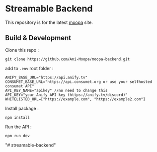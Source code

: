 # Streamable Backend

This repository is for the latest [moopa](https://streamableanime.me) site.

## Build & Development

Clone this repo :

```
git clone https://github.com/Ani-Moopa/moopa-backend.git
```

add to `.env` root folder :

```
ANIFY_BASE_URL="https://api.anify.tv"
CONSUMET_BASE_URL="https://api.consumet.org or use your selfhosted consumet API"
API_KEY_NAME="apikey" //no need to change this
API_KEY="your Anify API key (https://anify.tv/discord)"
WHITELISTED_URL=["https://example.com", "https://example2.com"]
```

Install package :

```
npm install
```

Run the API :

```
npm run dev
```
"# streamable-backend" 
